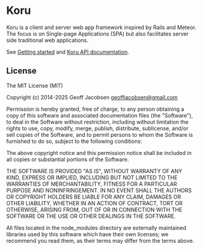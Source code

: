 # Koru

Koru is a client and server web app framework inspired by Rails and Meteor. The focus is on
Single-page Applications (SPA) but also facilitates server side traditional web applications.

See [Getting started](doc/getting-started.html) and [Koru API documentation](https://jacott.github.io/koru/api.html).

## License

The MIT License (MIT)

Copyright (c) 2014-2025 Geoff Jacobsen <geoffjacobsen@gmail.com>

Permission is hereby granted, free of charge, to any person obtaining a copy
of this software and associated documentation files (the "Software"), to deal
in the Software without restriction, including without limitation the rights
to use, copy, modify, merge, publish, distribute, sublicense, and/or sell
copies of the Software, and to permit persons to whom the Software is
furnished to do so, subject to the following conditions:

The above copyright notice and this permission notice shall be included in
all copies or substantial portions of the Software.

THE SOFTWARE IS PROVIDED "AS IS", WITHOUT WARRANTY OF ANY KIND, EXPRESS OR
IMPLIED, INCLUDING BUT NOT LIMITED TO THE WARRANTIES OF MERCHANTABILITY,
FITNESS FOR A PARTICULAR PURPOSE AND NONINFRINGEMENT. IN NO EVENT SHALL THE
AUTHORS OR COPYRIGHT HOLDERS BE LIABLE FOR ANY CLAIM, DAMAGES OR OTHER
LIABILITY, WHETHER IN AN ACTION OF CONTRACT, TORT OR OTHERWISE, ARISING FROM,
OUT OF OR IN CONNECTION WITH THE SOFTWARE OR THE USE OR OTHER DEALINGS IN
THE SOFTWARE.

All files located in the node_modules directory are externally maintained
libraries used by this software which have their own licenses; we recommend
you read them, as their terms may differ from the terms above.
